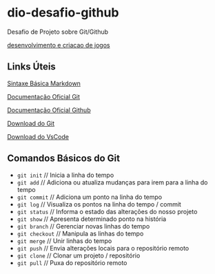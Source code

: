 # dio-desafio-github
Desafio de Projeto sobre Git/Github

[desenvolvimento e criacao de jogos](./desenvolvimento-e-criacao-de-jogos/desenvolvimento-e-criacao-de-jogos.md)

## Links Úteis
[Sintaxe Básica Markdown](https://www.markdownguide.org/basic-syntax/)

[Documentação Oficial Git](https://git-scm.com/doc)

[Documentação Oficial Github](https://docs.github.com/)

[Download do Git](https://git-scm.com/downloads)

[Download do VsCode](https://code.visualstudio.com/download)

## Comandos Básicos do Git

- `git init` // Inicia a linha do tempo
- `git add` // Adiciona ou atualiza mudanças para irem para a linha do tempo
- `git commit` // Adiciona um ponto na linha do tempo
- `git log` // Visualiza os pontos na linha do tempo / commit
- `git status` // Informa o estado das alterações do nosso projeto
- `git show` // Apresenta determinado ponto na história
- `git branch` // Gerenciar novas linhas do tempo
- `git checkout` // Manipula as linhas do tempo
- `git merge` // Unir linhas do tempo
- `git push` // Envia alterações locais para o repositório remoto
- `git clone` // Clonar um projeto / repositório
- `git pull` // Puxa do repositório remoto
